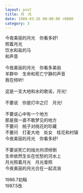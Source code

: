 ```yaml
---
layout: post
title: 月　光
date: 1989-03-26 00:00:00 +0800
category: 3
---
```


今夜美丽的月光　你看多好!<br>
照着月光<br>
饮水和盐的马<br>
和声音<br>
<br>
今夜美丽的月光　你看多美丽<br>
羊群中　生命和死亡宁静的声音<br>
我在倾听!<br>
<br>
这是一支大地和水的歌谣，月光!<br>
<br>
不要说　你是灯中之灯　月光!<br>
<br>
不要说心中有一个地方<br>
那是我一直不敢梦见的地方<br>
不要问　桃子对桃花的珍藏<br>
不要问　打麦大地　处女　桂花和村镇<br>
今夜美丽的月光　你看多好!<br>
<br>
不要说死亡的烛光何须倾倒<br>
生命依然生长在忧愁的河水上<br>
月光照着月光　月光普照<br>
今夜美丽的月光合在一起流淌<br>
<br>
1986.7初稿<br>
1987.5改